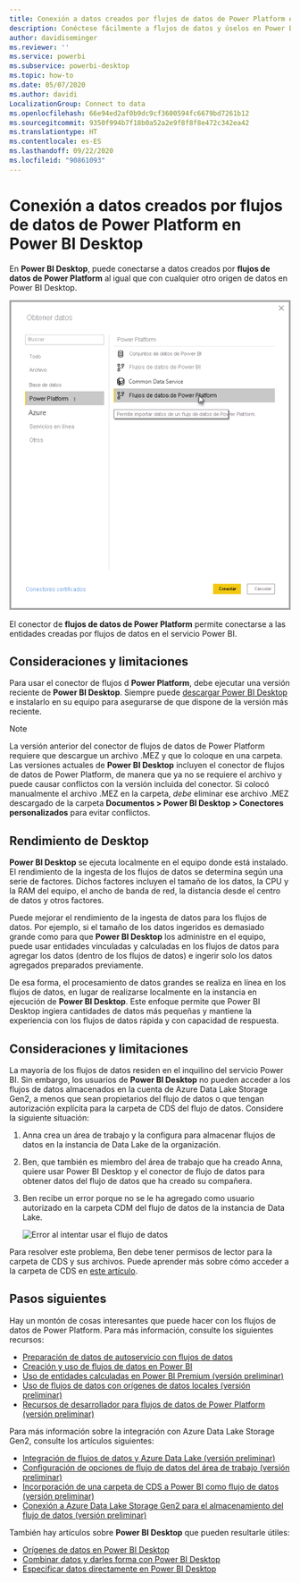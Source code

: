 ```yaml
---
title: Conexión a datos creados por flujos de datos de Power Platform en Power BI Desktop
description: Conéctese fácilmente a flujos de datos y úselos en Power BI Desktop
author: davidiseminger
ms.reviewer: ''
ms.service: powerbi
ms.subservice: powerbi-desktop
ms.topic: how-to
ms.date: 05/07/2020
ms.author: davidi
LocalizationGroup: Connect to data
ms.openlocfilehash: 66e94ed2af0b9dc9cf3600594fc6679bd7261b12
ms.sourcegitcommit: 9350f994b7f18b0a52a2e9f8f8f8e472c342ea42
ms.translationtype: HT
ms.contentlocale: es-ES
ms.lasthandoff: 09/22/2020
ms.locfileid: "90861093"
---
```

# <a name="connect-to-data-created-by-power-platform-dataflows-in-power-bi-desktop"></a>Conexión a datos creados por flujos de datos de Power Platform en Power BI Desktop
En **Power BI Desktop**, puede conectarse a datos creados por **flujos de datos de Power Platform** al igual que con cualquier otro origen de datos en Power BI Desktop.

![Conectarse a datos](media/desktop-connect-dataflows/connect-dataflows_01.png)

El conector de **flujos de datos de Power Platform** permite conectarse a las entidades creadas por flujos de datos en el servicio Power BI. 

## <a name="considerations-and-limitations"></a>Consideraciones y limitaciones

Para usar el conector de flujos d **Power Platform**, debe ejecutar una versión reciente de **Power BI Desktop**. Siempre puede [descargar Power BI Desktop](../fundamentals/desktop-get-the-desktop.md) e instalarlo en su equipo para asegurarse de que dispone de la versión más reciente.  

> [!NOTE]
> La versión anterior del conector de flujos de datos de Power Platform requiere que descargue un archivo .MEZ y que lo coloque en una carpeta. Las versiones actuales de **Power BI Desktop** incluyen el conector de flujos de datos de Power Platform, de manera que ya no se requiere el archivo y puede causar conflictos con la versión incluida del conector. Si colocó manualmente el archivo .MEZ en la carpeta, *debe* eliminar ese archivo .MEZ descargado de la carpeta **Documentos > Power BI Desktop > Conectores personalizados** para evitar conflictos. 

## <a name="desktop-performance"></a>Rendimiento de Desktop
**Power BI Desktop** se ejecuta localmente en el equipo donde está instalado. El rendimiento de la ingesta de los flujos de datos se determina según una serie de factores. Dichos factores incluyen el tamaño de los datos, la CPU y la RAM del equipo, el ancho de banda de red, la distancia desde el centro de datos y otros factores.

Puede mejorar el rendimiento de la ingesta de datos para los flujos de datos. Por ejemplo, si el tamaño de los datos ingeridos es demasiado grande como para que **Power BI Desktop** los administre en el equipo, puede usar entidades vinculadas y calculadas en los flujos de datos para agregar los datos (dentro de los flujos de datos) e ingerir solo los datos agregados preparados previamente. 

De esa forma, el procesamiento de datos grandes se realiza en línea en los flujos de datos, en lugar de realizarse localmente en la instancia en ejecución de **Power BI Desktop**. Este enfoque permite que Power BI Desktop ingiera cantidades de datos más pequeñas y mantiene la experiencia con los flujos de datos rápida y con capacidad de respuesta.

## <a name="considerations-and-limitations"></a>Consideraciones y limitaciones

La mayoría de los flujos de datos residen en el inquilino del servicio Power BI. Sin embargo, los usuarios de **Power BI Desktop** no pueden acceder a los flujos de datos almacenados en la cuenta de Azure Data Lake Storage Gen2, a menos que sean propietarios del flujo de datos o que tengan autorización explícita para la carpeta de CDS del flujo de datos. Considere la siguiente situación:

1.  Anna crea un área de trabajo y la configura para almacenar flujos de datos en la instancia de Data Lake de la organización.
2.  Ben, que también es miembro del área de trabajo que ha creado Anna, quiere usar Power BI Desktop y el conector de flujo de datos para obtener datos del flujo de datos que ha creado su compañera.
3.  Ben recibe un error porque no se le ha agregado como usuario autorizado en la carpeta CDM del flujo de datos de la instancia de Data Lake.

    ![Error al intentar usar el flujo de datos](media/service-dataflows-configure-workspace-storage-settings/dataflow-storage-settings_08.jpg)

Para resolver este problema, Ben debe tener permisos de lector para la carpeta de CDS y sus archivos. Puede aprender más sobre cómo acceder a la carpeta de CDS en [este artículo](./service-dataflows-azure-data-lake-integration.md).




## <a name="next-steps"></a>Pasos siguientes
Hay un montón de cosas interesantes que puede hacer con los flujos de datos de Power Platform. Para más información, consulte los siguientes recursos:

* [Preparación de datos de autoservicio con flujos de datos](service-dataflows-overview.md)
* [Creación y uso de flujos de datos en Power BI](service-dataflows-create-use.md)
* [Uso de entidades calculadas en Power BI Premium (versión preliminar)](service-dataflows-computed-entities-premium.md)
* [Uso de flujos de datos con orígenes de datos locales (versión preliminar)](service-dataflows-on-premises-gateways.md)
* [Recursos de desarrollador para flujos de datos de Power Platform (versión preliminar)](service-dataflows-developer-resources.md)

Para más información sobre la integración con Azure Data Lake Storage Gen2, consulte los artículos siguientes:

* [Integración de flujos de datos y Azure Data Lake (versión preliminar)](service-dataflows-azure-data-lake-integration.md)
* [Configuración de opciones de flujo de datos del área de trabajo (versión preliminar)](service-dataflows-configure-workspace-storage-settings.md)
* [Incorporación de una carpeta de CDS a Power BI como flujo de datos (versión preliminar)](service-dataflows-add-cdm-folder.md)
* [Conexión a Azure Data Lake Storage Gen2 para el almacenamiento del flujo de datos (versión preliminar)](service-dataflows-connect-azure-data-lake-storage-gen2.md)

También hay artículos sobre **Power BI Desktop** que pueden resultarle útiles:

* [Orígenes de datos en Power BI Desktop](../connect-data/desktop-data-sources.md)
* [Combinar datos y darles forma con Power BI Desktop](../connect-data/desktop-shape-and-combine-data.md)
* [Especificar datos directamente en Power BI Desktop](../connect-data/desktop-enter-data-directly-into-desktop.md)